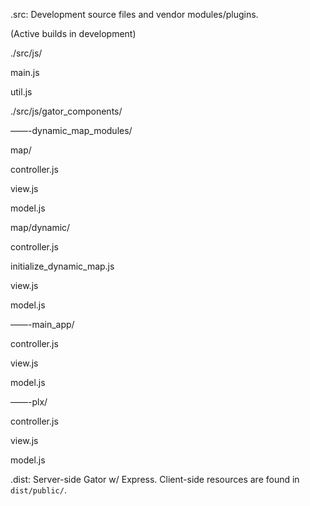 
.src: Development source files and vendor modules/plugins. 

(Active builds in development)

./src/js/

main.js

util.js

./src/js/gator_components/

——-dynamic_map_modules/

map/

controller.js

view.js

model.js

map/dynamic/

controller.js

initialize_dynamic_map.js

view.js

model.js

——-main_app/

controller.js

view.js

model.js

——-plx/

controller.js

view.js

model.js




.dist:  Server-side Gator w/ Express. Client-side resources are found in `dist/public/`.
